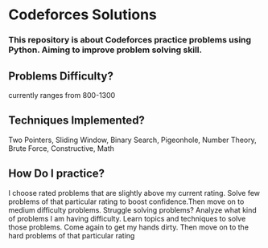 # Codeforces Solutions
### This repository is about Codeforces practice problems using Python. Aiming to improve problem solving skill.
## Problems Difficulty?
currently ranges from 800-1300
## Techniques Implemented?
Two Pointers, Sliding Window, Binary Search, Pigeonhole, Number Theory, Brute Force, Constructive, Math
## How Do I practice?
I choose rated problems that are slightly above my current rating.
Solve few problems of that particular rating to boost confidence.Then move on to medium difficulty
problems. Struggle solving problems? Analyze what kind of problems I am having difficulty.
Learn topics and techniques to solve those problems. Come again to get my hands dirty.
Then move on to the hard problems of that particular rating

